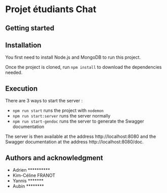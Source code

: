 # Projet étudiants Chat



## Getting started


## Installation

You first need to install Node.js and MongoDB to run this project.

Once the project is cloned, run `npm install` to download the dependencies needed.

## Execution

There are 3 ways to start the server : 
* `npm run start` runs the project with `nodemon`
* `npm run start:server` runs the server normally
* `npm run start-gendoc` runs the server to generate the Swagger documentation

The server is then available at the address http://localhost:8080 and the Swagger documentation at the address http://localhost:8080/doc.

## Authors and acknowledgment
* Adrien **********
* Kim-Céline FRANOT
* Yannis *******
* Aubin ********
